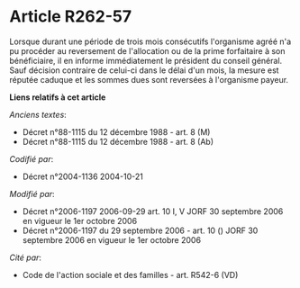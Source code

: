 # Article R262-57

Lorsque durant une période de trois mois consécutifs l'organisme agréé n'a pu procéder au reversement de l'allocation ou de
la prime forfaitaire à son bénéficiaire, il en informe immédiatement le président du conseil général. Sauf décision contraire
de celui-ci dans le délai d'un mois, la mesure est réputée caduque et les sommes dues sont reversées à l'organisme payeur.

**Liens relatifs à cet article**

_Anciens textes_:

  - Décret n°88-1115 du 12 décembre 1988 - art. 8 (M)
  - Décret n°88-1115 du 12 décembre 1988 - art. 8 (Ab)

_Codifié par_:

  - Décret n°2004-1136 2004-10-21

_Modifié par_:

  - Décret n°2006-1197 2006-09-29 art. 10 I, V JORF 30 septembre 2006 en vigueur le 1er octobre 2006
  - Décret n°2006-1197 du 29 septembre 2006 - art. 10 () JORF 30 septembre 2006 en vigueur le 1er octobre 2006

_Cité par_:

  - Code de l'action sociale et des familles - art. R542-6 (VD)
